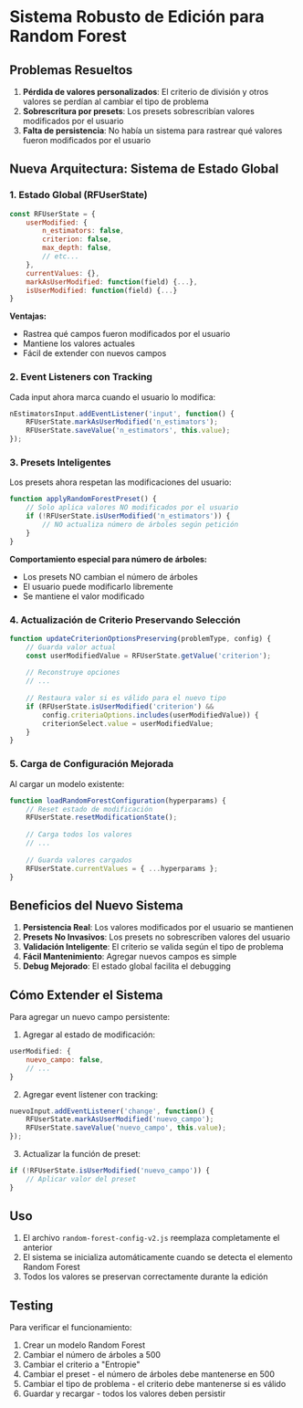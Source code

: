# Sistema Robusto de Edición para Random Forest

## Problemas Resueltos

1. **Pérdida de valores personalizados**: El criterio de división y otros valores se perdían al cambiar el tipo de problema
2. **Sobrescritura por presets**: Los presets sobrescribían valores modificados por el usuario
3. **Falta de persistencia**: No había un sistema para rastrear qué valores fueron modificados por el usuario

## Nueva Arquitectura: Sistema de Estado Global

### 1. Estado Global (RFUserState)
```javascript
const RFUserState = {
    userModified: {
        n_estimators: false,
        criterion: false,
        max_depth: false,
        // etc...
    },
    currentValues: {},
    markAsUserModified: function(field) {...},
    isUserModified: function(field) {...}
}
```

**Ventajas:**
- Rastrea qué campos fueron modificados por el usuario
- Mantiene los valores actuales
- Fácil de extender con nuevos campos

### 2. Event Listeners con Tracking
Cada input ahora marca cuando el usuario lo modifica:
```javascript
nEstimatorsInput.addEventListener('input', function() {
    RFUserState.markAsUserModified('n_estimators');
    RFUserState.saveValue('n_estimators', this.value);
});
```

### 3. Presets Inteligentes
Los presets ahora respetan las modificaciones del usuario:
```javascript
function applyRandomForestPreset() {
    // Solo aplica valores NO modificados por el usuario
    if (!RFUserState.isUserModified('n_estimators')) {
        // NO actualiza número de árboles según petición
    }
}
```

**Comportamiento especial para número de árboles:**
- Los presets NO cambian el número de árboles
- El usuario puede modificarlo libremente
- Se mantiene el valor modificado

### 4. Actualización de Criterio Preservando Selección
```javascript
function updateCriterionOptionsPreserving(problemType, config) {
    // Guarda valor actual
    const userModifiedValue = RFUserState.getValue('criterion');
    
    // Reconstruye opciones
    // ...
    
    // Restaura valor si es válido para el nuevo tipo
    if (RFUserState.isUserModified('criterion') && 
        config.criteriaOptions.includes(userModifiedValue)) {
        criterionSelect.value = userModifiedValue;
    }
}
```

### 5. Carga de Configuración Mejorada
Al cargar un modelo existente:
```javascript
function loadRandomForestConfiguration(hyperparams) {
    // Reset estado de modificación
    RFUserState.resetModificationState();
    
    // Carga todos los valores
    // ...
    
    // Guarda valores cargados
    RFUserState.currentValues = { ...hyperparams };
}
```

## Beneficios del Nuevo Sistema

1. **Persistencia Real**: Los valores modificados por el usuario se mantienen
2. **Presets No Invasivos**: Los presets no sobrescriben valores del usuario
3. **Validación Inteligente**: El criterio se valida según el tipo de problema
4. **Fácil Mantenimiento**: Agregar nuevos campos es simple
5. **Debug Mejorado**: El estado global facilita el debugging

## Cómo Extender el Sistema

Para agregar un nuevo campo persistente:

1. Agregar al estado de modificación:
```javascript
userModified: {
    nuevo_campo: false,
    // ...
}
```

2. Agregar event listener con tracking:
```javascript
nuevoInput.addEventListener('change', function() {
    RFUserState.markAsUserModified('nuevo_campo');
    RFUserState.saveValue('nuevo_campo', this.value);
});
```

3. Actualizar la función de preset:
```javascript
if (!RFUserState.isUserModified('nuevo_campo')) {
    // Aplicar valor del preset
}
```

## Uso

1. El archivo `random-forest-config-v2.js` reemplaza completamente el anterior
2. El sistema se inicializa automáticamente cuando se detecta el elemento Random Forest
3. Todos los valores se preservan correctamente durante la edición

## Testing

Para verificar el funcionamiento:
1. Crear un modelo Random Forest
2. Cambiar el número de árboles a 500
3. Cambiar el criterio a "Entropie"
4. Cambiar el preset - el número de árboles debe mantenerse en 500
5. Cambiar el tipo de problema - el criterio debe mantenerse si es válido
6. Guardar y recargar - todos los valores deben persistir
